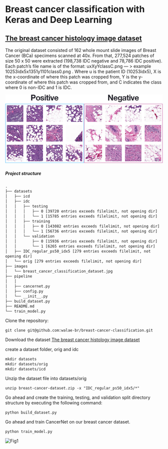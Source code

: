 # Breast cancer classification with Keras and Deep Learning

## [The breast cancer histology image dataset](https://www.kaggle.com/paultimothymooney/breast-histopathology-images)

The original dataset consisted of 162 whole mount slide images of Breast Cancer (BCa) specimens scanned at 40x. From that, 277,524 patches of size 50 x 50 were extracted (198,738 IDC negative and 78,786 IDC positive). Each patch’s file name is of the format: uxXyYclassC.png — > example 10253idx5x1351y1101class0.png . Where u is the patient ID (10253idx5), X is the x-coordinate of where this patch was cropped from, Y is the y-coordinate of where this patch was cropped from, and C indicates the class where 0 is non-IDC and 1 is IDC.


![Dataset Sample](https://github.com/walae-br/breast-cancer-classification/blob/main/images/breast_cancer_classification_dataset.jpg?raw=true)



##### Project structure

```
.
├── datasets
│   ├── icd
│   ├── idc
│   │   ├── testing
│   │   │   ├── 0 [39720 entries exceeds filelimit, not opening dir]
│   │   │   └── 1 [15785 entries exceeds filelimit, not opening dir]
│   │   ├── training
│   │   │   ├── 0 [143082 entries exceeds filelimit, not opening dir]
│   │   │   └── 1 [56736 entries exceeds filelimit, not opening dir]
│   │   └── validation
│   │       ├── 0 [15936 entries exceeds filelimit, not opening dir]
│   │       └── 1 [6265 entries exceeds filelimit, not opening dir]
│   ├── IDC_regular_ps50_idx5 [279 entries exceeds filelimit, not opening dir]
│   └── orig [279 entries exceeds filelimit, not opening dir]
├── images
│   └── breast_cancer_classification_dataset.jpg
├── pipeline
│   │  
│   ├── cancernet.py
│   ├── config.py
│   └── __init__.py
├── build_dataset.py
├── README.md
└── train_model.py

```

Clone the repository:
```
git clone git@github.com:walae-br/breast-cancer-classification.git
```

Download the dataset [The breast cancer histology image dataset](https://www.kaggle.com/paultimothymooney/breast-histopathology-images)

create a dataset folder, orig and idc
```
mkdir datasets
mkdir datasets/orig
mkdir datasets/icd
```

Unzip the dataset file into datasets/orig
```
unzip breast-cancer-dataset.zip -x "IDC_regular_ps50_idx5/*"
```

Go ahead and create the training, testing, and validation split directory structure by executing the following command:

```
python build_dataset.py
```

Go ahead and train CancerNet on our breast cancer dataset.

```
python train_model.py
```

![Fig1]("")
